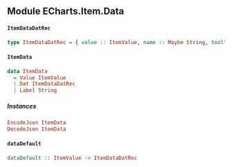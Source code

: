 ## Module ECharts.Item.Data

#### `ItemDataDatRec`

``` purescript
type ItemDataDatRec = { value :: ItemValue, name :: Maybe String, tooltip :: Maybe Tooltip, itemStyle :: Maybe ItemStyle, selected :: Maybe Boolean }
```

#### `ItemData`

``` purescript
data ItemData
  = Value ItemValue
  | Dat ItemDataDatRec
  | Label String
```

##### Instances
``` purescript
EncodeJson ItemData
DecodeJson ItemData
```

#### `dataDefault`

``` purescript
dataDefault :: ItemValue -> ItemDataDatRec
```


